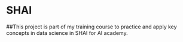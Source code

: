 # SHAI
##This project is part of my training course to practice and apply key concepts in data science in SHAI for AI academy.

